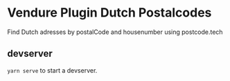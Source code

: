 # Vendure Plugin Dutch Postalcodes
Find Dutch adresses by postalCode and housenumber using postcode.tech

## devserver
`yarn serve` to start a devserver.
